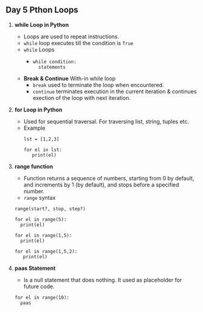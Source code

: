 ## Day 5 Pthon Loops

1. **while Loop in Python**
   - Loops are used to repeat instructions.
   - `while` loop executes till the condition is `True`
   - `while` Loops
     - ```
       while condition:
         statements
       ```
   - **Break & Continue** With-in while loop
     - `break` used to terminate the loop when encountered.
     - `continue` terminates execution in the current iteration & continues exection of the loop with next iteration.

2. **for Loop in Python**
   - Used for sequential traversal. For traversing list, string, tuples etc.
   - Example
     ```
     lst = [1,2,3]

     for el in lst:
        print(el)
     ```
3. **range function**
   - Function returns a sequence of numbers, starting from 0 by default, and increments by 1 (by default), and stops before a specified number.
   - `range` syntax 
   ```
   range(start?, stop, step?)

   for el in range(5):
     print(el)

   for el in range(1,5):
     print(el)

   for el in range(1,5,2):
      print(el)
   ```
4. **paas Statement**
   - Is a null statement that does nothing. It used as placeholder for future code.
   ```
   for el in range(10):
     paas
   ```
